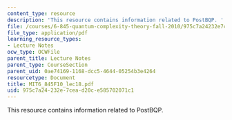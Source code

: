 ```yaml
---
content_type: resource
description: 'This resource contains information related to PostBQP. '
file: /courses/6-845-quantum-complexity-theory-fall-2010/975c7a24232e7cead20ce585702071c1_MIT6_845F10_lec18.pdf
file_type: application/pdf
learning_resource_types:
- Lecture Notes
ocw_type: OCWFile
parent_title: Lecture Notes
parent_type: CourseSection
parent_uid: 0ae74169-1168-dcc5-4644-05254b3e4264
resourcetype: Document
title: MIT6_845F10_lec18.pdf
uid: 975c7a24-232e-7cea-d20c-e585702071c1
---
```

This resource contains information related to PostBQP. 

